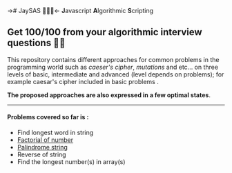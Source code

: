 -># JaySAS 👨‍💻🔥<-
**J**avascript **A**lgorithmic **S**cripting  
   
   
## Get 100/100 from your algorithmic interview questions 🤟😎
This repository contains different approaches for common problems in the programming world such as *caeser's cipher*, *mutations* and etc... on three levels of basic, intermediate and advanced (level depends on problems); for example caesar's cipher included in basic problems .  


**The proposed approaches are also expressed in a few optimal states**.   
   
***  
   

#### Problems covered so far is :   
* Find longest word in string
* [Factorial of number](https://en.wikipedia.org/wiki/Factorial)
* [Palindrome string](https://en.wikipedia.org/wiki/Palindrome)
* Reverse of string
* Find the longest number(s) in array(s)
